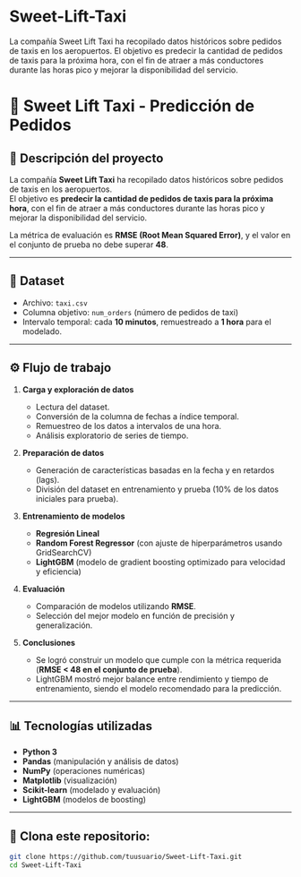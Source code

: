 # Sweet-Lift-Taxi
La compañía Sweet Lift Taxi ha recopilado datos históricos sobre pedidos de taxis en los aeropuertos. El objetivo es predecir la cantidad de pedidos de taxis para la próxima hora, con el fin de atraer a más conductores durante las horas pico y mejorar la disponibilidad del servicio. 

# 🚖 Sweet Lift Taxi - Predicción de Pedidos

## 📌 Descripción del proyecto
La compañía **Sweet Lift Taxi** ha recopilado datos históricos sobre pedidos de taxis en los aeropuertos.  
El objetivo es **predecir la cantidad de pedidos de taxis para la próxima hora**, con el fin de atraer a más conductores durante las horas pico y mejorar la disponibilidad del servicio.

La métrica de evaluación es **RMSE (Root Mean Squared Error)**, y el valor en el conjunto de prueba no debe superar **48**.

---

## 📂 Dataset
- Archivo: `taxi.csv`  
- Columna objetivo: `num_orders` (número de pedidos de taxi)  
- Intervalo temporal: cada **10 minutos**, remuestreado a **1 hora** para el modelado.  

---

## ⚙️ Flujo de trabajo
1. **Carga y exploración de datos**
   - Lectura del dataset.
   - Conversión de la columna de fechas a índice temporal.
   - Remuestreo de los datos a intervalos de una hora.
   - Análisis exploratorio de series de tiempo.

2. **Preparación de datos**
   - Generación de características basadas en la fecha y en retardos (lags).
   - División del dataset en entrenamiento y prueba (10% de los datos iniciales para prueba).

3. **Entrenamiento de modelos**
   - **Regresión Lineal**
   - **Random Forest Regressor** (con ajuste de hiperparámetros usando GridSearchCV)
   - **LightGBM** (modelo de gradient boosting optimizado para velocidad y eficiencia)

4. **Evaluación**
   - Comparación de modelos utilizando **RMSE**.
   - Selección del mejor modelo en función de precisión y generalización.

5. **Conclusiones**
   - Se logró construir un modelo que cumple con la métrica requerida (**RMSE < 48 en el conjunto de prueba**).
   - LightGBM mostró mejor balance entre rendimiento y tiempo de entrenamiento, siendo el modelo recomendado para la predicción.

---

## 📊 Tecnologías utilizadas
- **Python 3**
- **Pandas** (manipulación y análisis de datos)
- **NumPy** (operaciones numéricas)
- **Matplotlib** (visualización)
- **Scikit-learn** (modelado y evaluación)
- **LightGBM** (modelos de boosting)

---

## 🚀 Clona este repositorio:
   ```bash
   git clone https://github.com/tuusuario/Sweet-Lift-Taxi.git
   cd Sweet-Lift-Taxi
